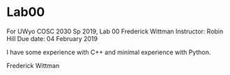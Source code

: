 # Lab00
For UWyo COSC 2030 Sp 2019, Lab 00
Frederick Wittman
Instructor: Robin Hill
Due date: 04 February 2019

I have some experience with C++ and minimal experience with Python.

Frederick Wittman
